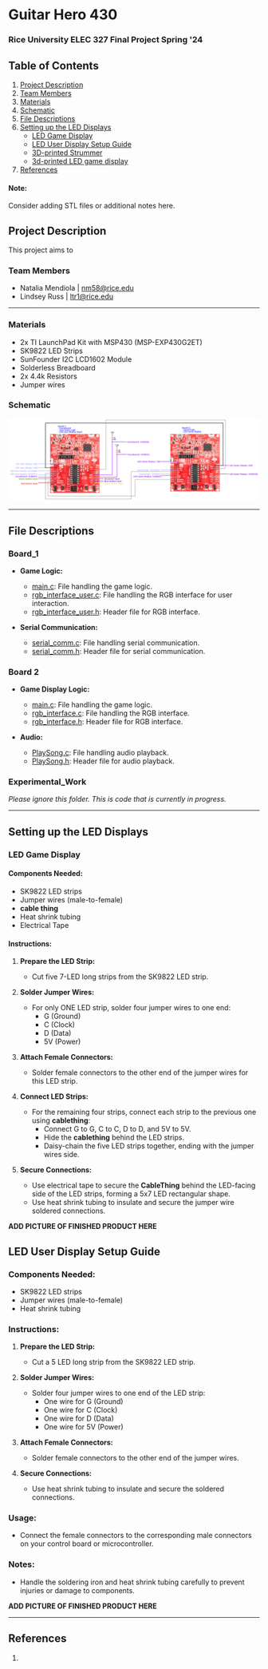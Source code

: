 # Guitar Hero 430
### Rice University ELEC 327 Final Project Spring '24

## Table of Contents
1. [Project Description](#project-description)
2. [Team Members](#team-members)
3. [Materials](#materials)
4. [Schematic](#schematic)
5. [File Descriptions](#file-descriptions)
6. [Setting up the LED Displays](#setting-up-the-led-displays)
   - [LED Game Display](#led-game-display)
   - [LED User Display Setup Guide](#led-user-display-setup-guide)
   - [3D-printed Strummer]()
   - [3d-printed LED game display]()
7. [References](#references)
#### Note:
Consider adding STL files or additional notes here.



## Project Description 
This project aims to 


### Team Members
- Natalia Mendiola | nm58@rice.edu
- Lindsey Russ     | ltr1@rice.edu
---

### Materials

* 2x TI LaunchPad Kit with MSP430 (MSP-EXP430G2ET)
* SK9822 LED Strips
* SunFounder I2C LCD1602 Module
* Solderless Breadboard
* 2x 4.4k Resistors
* Jumper wires

### Schematic
![Schematic](./Schematic_guitarhero.png)

----
## File Descriptions

### Board_1

* **Game Logic:**
  - [main.c](./Experimental_Work/game_logic/main.c): File handling the game logic.
  - [rgb_interface_user.c](./Experimental_Work/game_logic/rgb_interface_user.c): File handling the RGB interface for user interaction.
  - [rgb_interface_user.h](./Experimental_Work/game_logic/rgb_interface_user.h): Header file for RGB interface.

* **Serial Communication:**
  - [serial_comm.c](./Experimental_Work/game_logic/serial_comm.c): File handling serial communication.
  - [serial_comm.h](./Experimental_Work/game_logic/serial_comm.h): Header file for serial communication.

### Board 2

* **Game Display Logic:**
  - [main.c](./Experimental_Work/board_2/main.c): File handling the game logic.
  - [rgb_interface.c](./Experimental_Work/board_2/rgb_interface.c): File handling the RGB interface.
  - [rgb_interface.h](./Experimental_Work/board_2/rgb_interface.h): Header file for RGB interface.

* **Audio:**
  - [PlaySong.c](./Experimental_Work/board_2/PlaySong.c): File handling audio playback.
  - [PlaySong.h](./Experimental_Work/board_2/PlaySong.h): Header file for audio playback.

### Experimental_Work 
<i>Please ignore this folder. This is code that is currently in progress. </i>


--- 


## Setting up the LED Displays

### LED Game Display

#### Components Needed:
- SK9822 LED strips
- Jumper wires (male-to-female)
- **cable thing**
- Heat shrink tubing
- Electrical Tape

#### Instructions:
1. **Prepare the LED Strip:**
   - Cut five 7-LED long strips from the SK9822 LED strip.
   
2. **Solder Jumper Wires:**
   - For only ONE LED strip, solder four jumper wires to one end:
     - G (Ground)
     - C (Clock)
     - D (Data)
     - 5V (Power)
   
3. **Attach Female Connectors:**
   - Solder female connectors to the other end of the jumper wires for this LED strip.

4. **Connect LED Strips:**
   - For the remaining four strips, connect each strip to the previous one using **cablething**:
     - Connect G to G, C to C, D to D, and 5V to 5V.
     - Hide the **cablething** behind the LED strips.
     - Daisy-chain the five LED strips together, ending with the jumper wires side.


5. **Secure Connections:**
   - Use electrical tape to secure the **CableThing** behind the LED-facing side of the LED strips, forming a 5x7 LED rectangular shape.
   - Use heat shrink tubing to insulate and secure the jumper wire soldered connections.

**ADD PICTURE OF FINISHED PRODUCT HERE**

## LED User Display Setup Guide
### Components Needed:
- SK9822 LED strips
- Jumper wires (male-to-female)
- Heat shrink tubing

### Instructions:
1. **Prepare the LED Strip:**
   - Cut a 5 LED long strip from the SK9822 LED strip.
   
2. **Solder Jumper Wires:**
   - Solder four jumper wires to one end of the LED strip:
     - One wire for G (Ground)
     - One wire for C (Clock)
     - One wire for D (Data)
     - One wire for 5V (Power)
   
3. **Attach Female Connectors:**
   - Solder female connectors to the other end of the jumper wires.
   
4. **Secure Connections:**
   - Use heat shrink tubing to insulate and secure the soldered connections.

### Usage:
- Connect the female connectors to the corresponding male connectors on your control board or microcontroller.

### Notes:
- Handle the soldering iron and heat shrink tubing carefully to prevent injuries or damage to components.


**ADD PICTURE OF FINISHED PRODUCT HERE**

---

## References

1. 
